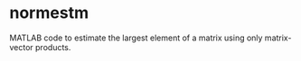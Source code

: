 # normestm
MATLAB code to estimate the largest element of a matrix using only matrix-vector products.

